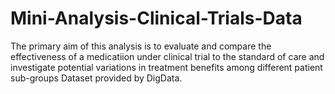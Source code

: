 # Mini-Analysis-Clinical-Trials-Data

The primary aim of this analysis is to evaluate and compare the effectiveness of a medicatiion under clinical trial to the standard of care and investigate potential variations in treatment benefits among different patient sub-groups
Dataset provided by DigData.
